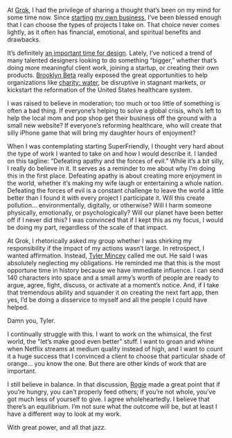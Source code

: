 

At [Grok](http://grok.cc/), I had the privilege of sharing a thought that’s been on my mind for some time
now. Since [starting](http://danielmall.com/articles/introducing-superfriendly/) [my own
business](http://superfriend.ly/), I’ve been blessed enough that I can choose the types of projects I take
on. That choice never comes lightly, as it often has financial, emotional, and spiritual benefits and
drawbacks.

It’s definitely [an important time for
design](http://www.alistapart.com/articles/an-important-time-for-design/). Lately, I’ve noticed a trend of
many talented designers looking to do something “bigger,” whether that’s doing more meaningful client
work, joining a startup, or creating their own products. [Brooklyn Beta](http://brooklynbeta.org/) really
exposed the great opportunities to help organizations like [charity: water](http://www.charitywater.org/), be
disruptive in stagnant markets, or kickstart the reformation of the United States healthcare system. 

I was raised to believe in moderation; too much or too little of something is often a bad thing. If
everyone’s helping to solve a global crisis, who’s left to help the local mom and pop shop get their
business off the ground with a small new website? If everyone’s reforming healthcare, who will create that
silly iPhone game that will bring my daughter hours of enjoyment?

When I was contemplating starting SuperFriendly, I thought very hard about the type of work I wanted to take
on and how I would describe it. I landed on this tagline: “Defeating apathy and the forces of evil.” While
it’s a bit silly, I really do believe in it. It serves as a reminder to me about why I’m doing this in the
first place. Defeating apathy is about creating more enjoyment in the world, whether it’s making my wife
laugh or entertaining a whole nation. Defeating the forces of evil is a constant challenge to leave the world
a little better than I found it with every project I participate it. Will this create pollution…
environmentally, digitally, or otherwise? Will I harm someone physically, emotionally, or psychologically?
Will our planet have been better off if I never did this? I was convinced that if I kept this as my focus, I
would be doing my part, regardless of the scale of that impact.

At Grok, I rhetorically asked my group whether I was shirking my responsibility if the impact of my actions
wasn’t large. In retrospect, I wanted affirmation. Instead, [Tyler
Mincey](http://twitter.com/FictiveTyler) called me out. He said I was absolutely neglecting my obligations.
He reminded me that this is the most opportune time in history because we have immediate influence. I can send
140 characters into space and a small army’s worth of people are ready to argue, agree, fight, discuss, or
activate at a moment’s notice. And, if I take that tremendous ability and squander it on creating the next
fart app, then yes, I’d be doing a disservice to myself and all the people I could have helped.

Damn you, Tyler.

I continually struggle with this. I want to work on the whimsical, the first world, the "let’s make good
even better" stuff. I want to groan and whine when Netflix streams at medium quality instead of high, and I
want to count it a huge success that I convinced a client to choose that particular shade of orange… you
know the one. But there are other kinds of work that are important.

I still believe in balance. In that discussion, [Rogie](http://rog.ie/) made a great point that if you’re
hungry, you can’t properly feed others; if you’re not whole, you’ve got much less of yourself to give. I
agree wholeheartedly. I believe that there’s an equilibrium. I’m not sure what the outcome will be, but at
least I have a different way to look at my work.

With great power, and all that jazz.